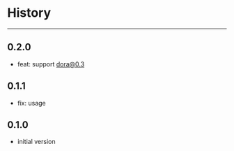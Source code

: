 # History

---

## 0.2.0

- feat: support dora@0.3

## 0.1.1

- fix: usage

## 0.1.0

- initial version
